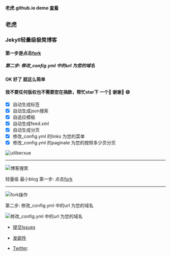 #### 老虎.github.io demo [查看](https://老虎.github.io/)


`老虎`
----------
  
### Jekyll轻量级极简博客

#### 第一步是点击[fork](https://github.com/老虎/老虎.github.io#fork-destination-box)
##### 第二步: 修改_config.yml 中的url 为您的域名
#### OK 好了  就这么简单  
#### 我不要任何版权也不需要您在捐款，帮忙star下 一个🌟 谢谢 😄
- [x] 自动生成标签
- [x] 自动生成json搜索
- [x] 自适应模板
- [x] 自动生成feed.xml
- [x] 自动生成分页
- [x] 修改_config.yml 的links 为您的菜单
- [x] 修改_config.yml  的paginate 为您的按照多少页分页

![uiliberxue](https://raw.githubusercontent.com/老虎/老虎.github.io/master/thumbnails/ui.jpg) 
 
 ----------
![博客搜索](https://raw.githubusercontent.com/老虎/老虎.github.io/master/thumbnails/01.gif) 

轻量级 最小blog 
第一步: 点击[fork](https://github.com/老虎/老虎.github.io#fork-destination-box)
 
----

![fork操作](https://raw.githubusercontent.com/老虎/老虎.github.io/master/thumbnails/02.gif)
  
  


第二步: 修改_config.yml 中的url 为您的域名

![修改_config.yml 中的url 为您的域名](https://raw.githubusercontent.com/老虎/老虎.github.io/master/thumbnails/04.gif)
  




* [提交Issues](https://github.com/老虎/老虎.github.io/issues)
 
* [发邮件](mailto:老虎@gmail.com)
 
* [Twitter](https://twitter.com/老虎).

